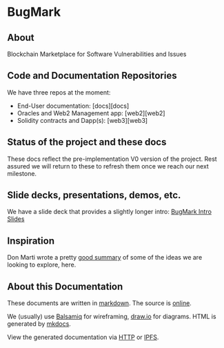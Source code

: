 # BugMark

## About

Blockchain Marketplace for Software Vulnerabilities and Issues

## Code and Documentation Repositories

We have three repos at the moment:

* End-User documentation: [docs][docs]
* Oracles and Web2 Management app: [web2][web2]
* Solidity contracts and Dapp(s): [web3][web3]

## Status of the project and these docs

These docs reflect the pre-implementation V0 version of the project.  Rest assured we will return to these to refresh them once we reach our next milestone.

## Slide decks, presentations, demos, etc.

We have a slide deck that provides a slightly longer intro: [BugMark Intro Slides][deck] 

## Inspiration

Don Marti wrote a pretty [good summary][don] of some of the ideas we are looking to explore, here.

## About this Documentation

These documents are written in [markdown][md].  The source is [online][src]. 

We (usually) use [Balsamiq][bal] for wireframing, [draw.io][draw] for diagrams. HTML is generated by [mkdocs][mkd].  

View the generated documentation via [HTTP][http] or [IPFS](meta/ipfs).

[deck]: https://docs.google.com/presentation/d/19ykpjbNOn2W_DXdFCgUqVUjrLkNRIIkdLD3F1UW6J-k/edit#slide=id.p
[src]:  https://github.com/mvscorg/mozdm-design
[http]: https://mvscorg.github.io/mozdm-design
[draw]: https://draw.io
[md]:   http://daringfireball.net/projects/markdown/syntax
[bal]:  https://balsamiq.com/
[mkd]:  http://www.mkdocs.org/
[don]:  https://blog.zgp.org/transactions-from-a-future-software-market/
